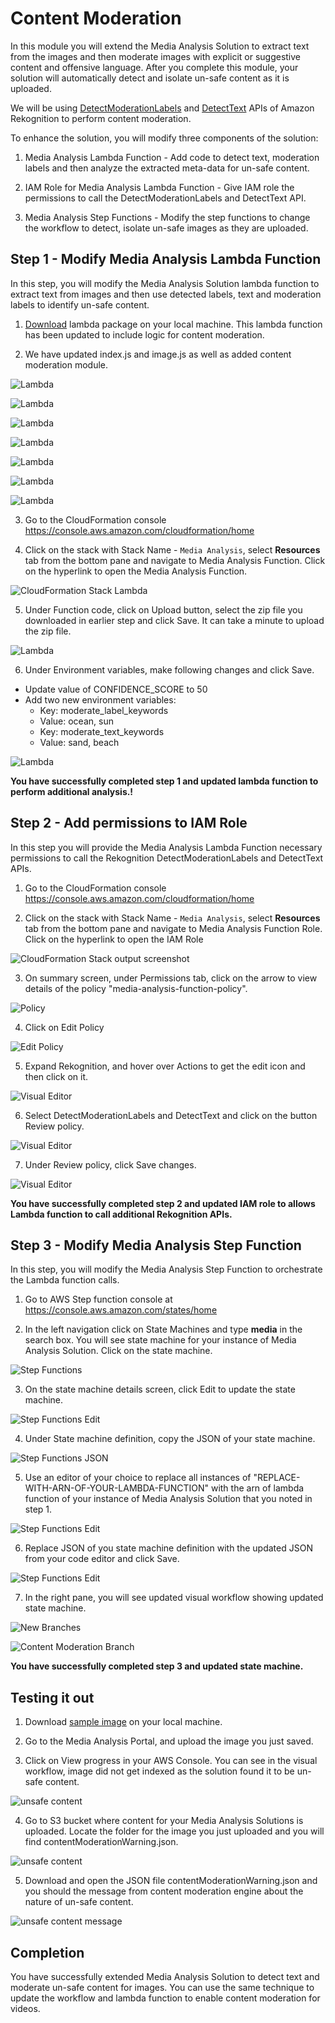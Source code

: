 # Content Moderation

In this module you will extend the Media Analysis Solution to extract text from the images and then moderate images with explicit or suggestive content and offensive language. After you complete this module, your solution will automatically detect and isolate un-safe content as it is uploaded.

We will be using [DetectModerationLabels](https://docs.aws.amazon.com/rekognition/latest/dg/API_DetectModerationLabels.html) and [DetectText](https://docs.aws.amazon.com/rekognition/latest/dg/API_DetectText.html) APIs of Amazon Rekognition to perform content moderation.

To enhance the solution, you will modify three components of the solution:

  1. Media Analysis Lambda Function - Add code to detect text, moderation labels and then analyze the extracted meta-data for un-safe content.

  2. IAM Role for Media Analysis Lambda Function - Give IAM role the permissions to call the DetectModerationLabels and DetectText API.

  3. Media Analysis Step Functions - Modify the step functions to change the workflow to detect, isolate un-safe images as they are uploaded.

## Step 1 - Modify Media Analysis Lambda Function

In this step, you will modify the Media Analysis Solution lambda function to extract text from images and then use detected labels, text and moderation labels to identify un-safe content.

1. [Download](./code/lambda.zip) lambda package on your local machine. This lambda function has been updated to include logic for content moderation.

2. We have updated index.js and image.js as well as added content moderation module.

![Lambda](assets/lambda-00.png)

![Lambda](assets/lambda-01.png)

![Lambda](assets/lambda-02.png)

![Lambda](assets/lambda-03.png)

![Lambda](assets/lambda-04.png)

![Lambda](assets/lambda-05.png)

![Lambda](assets/lambda-06.png)

3. Go to the CloudFormation console https://console.aws.amazon.com/cloudformation/home

4. Click on the stack with Stack Name - `Media Analysis`, select **Resources** tab from the bottom pane and navigate to Media Analysis Function. Click on the hyperlink to open the Media Analysis Function.

  ![CloudFormation Stack Lambda](assets/lambda-cf-01.png)

5. Under Function code, click on Upload button, select the zip file you downloaded in earlier step and click Save. It can take a minute to upload the zip file.

![Lambda](assets/lambda-07.png)

6. Under Environment variables, make following changes and click Save.
  - Update value of CONFIDENCE_SCORE to 50
  - Add two new environment variables:
     - Key: moderate_label_keywords
     - Value: ocean, sun
     - Key: moderate_text_keywords
     - Value: sand, beach

![Lambda](assets/lambda-07.png)

  **You have successfully completed step 1 and updated lambda function to perform additional analysis.!**

## Step 2 - Add permissions to IAM Role

In this step you will provide the Media Analysis Lambda Function necessary permissions to call the Rekognition DetectModerationLabels and DetectText APIs.

1. Go to the CloudFormation console https://console.aws.amazon.com/cloudformation/home

2. Click on the stack with Stack Name - `Media Analysis`, select **Resources** tab from the bottom pane and navigate to Media Analysis Function Role. Click on the hyperlink to open the IAM Role

  ![CloudFormation Stack output screenshot](assets/iam-01.png)

3. On summary screen, under Permissions tab, click on the arrow to view details of the policy "media-analysis-function-policy".

  ![Policy](assets/iam-02.png)

4. Click on Edit Policy

![Edit Policy](assets/iam-03.png)

5. Expand Rekognition, and hover over Actions to get the edit icon and then click on it.

![Visual Editor](assets/iam-04.png)

6. Select DetectModerationLabels and DetectText and click on the button Review policy.

![Visual Editor](assets/iam-05.png)

7. Under Review policy, click Save changes.

![Visual Editor](assets/iam-06.png)

**You have successfully completed step 2 and updated IAM role to allows Lambda function to call additional Rekognition APIs.**

## Step 3 - Modify Media Analysis Step Function

In this step, you will modify the Media Analysis Step Function to orchestrate the Lambda function calls.

1. Go to AWS Step function console at https://console.aws.amazon.com/states/home

2. In the left navigation click on State Machines and type **media** in the search box. You will see state machine for your instance of Media Analysis Solution. Click on the state machine.

![Step Functions](assets/sf-01.png)

3. On the state machine details screen, click Edit to update the state machine.

![Step Functions Edit](assets/sf-02.png)

4. Under State machine definition, copy the JSON of your state machine.

![Step Functions JSON](assets/sf-03.png)

5. Use an editor of your choice to replace all instances of "REPLACE-WITH-ARN-OF-YOUR-LAMBDA-FUNCTION" with the arn of lambda function of your instance of Media Analysis Solution that you noted in step 1.

![Step Functions Edit](assets/sf-04.png)

6. Replace JSON of you state machine definition with the updated JSON from your code editor and click Save.

![Step Functions Edit](assets/sf-05.png)

7. In the right pane, you will see updated visual workflow showing updated state machine.

![New Branches](assets/sf-06.png)

![Content Moderation Branch](assets/sf-07.png)

  **You have successfully completed step 3 and updated state machine.**

## Testing it out

1. Download [sample image](assets/yoga-swimwear.jpg) on your local machine.

2. Go to the Media Analysis Portal, and upload the image you just saved.

3. Click on View progress in your AWS Console. You can see in the visual workflow, image did not get indexed as the solution found it to be un-safe content.

![unsafe content](assets/test-01.png)

4. Go to S3 bucket where content for your Media Analysis Solutions is uploaded. Locate the folder for the image you just uploaded and you will find contentModerationWarning.json.

![unsafe content](assets/test-02.png)

5. Download and open the JSON file contentModerationWarning.json and you should the message from content moderation engine about the nature of un-safe content.

![unsafe content message](assets/test-03.png)

## Completion

You have successfully extended Media Analysis Solution to detect text and moderate un-safe content for images. You can use the same technique to update the workflow and lambda function to enable content moderation for videos.
